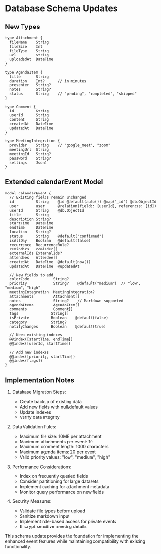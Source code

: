 # Database Schema Updates

## New Types

```prisma
type Attachment {
  fileName    String
  fileSize    Int
  fileType    String
  url         String
  uploadedAt  DateTime
}

type AgendaItem {
  title       String
  duration    Int?      // in minutes
  presenter   String?
  notes       String?
  status      String    // "pending", "completed", "skipped"
}

type Comment {
  id          String
  userId      String
  content     String
  createdAt   DateTime
  updatedAt   DateTime
}

type MeetingIntegration {
  provider    String    // "google_meet", "zoom"
  meetingUrl  String
  meetingId   String?
  password    String?
  settings    Json?
}
```

## Extended calendarEvent Model

```prisma
model calendarEvent {
  // Existing fields remain unchanged
  id          String    @id @default(auto()) @map("_id") @db.ObjectId
  user        user      @relation(fields: [userId], references: [id])
  userId      String    @db.ObjectId
  title       String
  description String?
  startTime   DateTime
  endTime     DateTime
  location    String?
  status      String    @default("confirmed")
  isAllDay    Boolean   @default(false)
  recurrence  RecurrenceRule?
  reminders   reminder[]
  externalIds ExternalIds?
  attendees   Attendee[]
  createdAt   DateTime  @default(now())
  updatedAt   DateTime  @updatedAt

  // New fields to add
  colorCode           String?
  priority            String?    @default("medium")  // "low", "medium", "high"
  meetingIntegration  MeetingIntegration?
  attachments         Attachment[]
  notes               String?    // Markdown supported
  agendaItems         AgendaItem[]
  comments            Comment[]
  tags               String[]
  isPrivate          Boolean    @default(false)
  category           String?
  notifyChanges      Boolean    @default(true)

  // Keep existing indexes
  @@index([startTime, endTime])
  @@index([userId, startTime])

  // Add new indexes
  @@index([priority, startTime])
  @@index([tags])
}
```

## Implementation Notes

1. Database Migration Steps:

   - Create backup of existing data
   - Add new fields with null/default values
   - Update indexes
   - Verify data integrity

2. Data Validation Rules:

   - Maximum file size: 10MB per attachment
   - Maximum attachments per event: 10
   - Maximum comment length: 1000 characters
   - Maximum agenda items: 20 per event
   - Valid priority values: "low", "medium", "high"

3. Performance Considerations:

   - Index on frequently queried fields
   - Consider partitioning for large datasets
   - Implement caching for attachment metadata
   - Monitor query performance on new fields

4. Security Measures:
   - Validate file types before upload
   - Sanitize markdown input
   - Implement role-based access for private events
   - Encrypt sensitive meeting details

This schema update provides the foundation for implementing the enhanced event features while maintaining compatibility with existing functionality.
